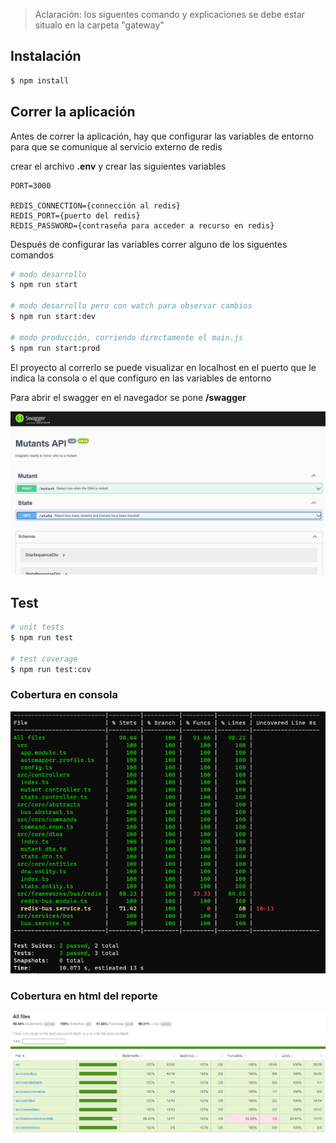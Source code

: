 > Aclaración: los siguentes comando y explicaciones se debe estar situalo en la carpeta "gateway"

## Instalación

```bash
$ npm install
```

## Correr la aplicación

Antes de correr la aplicación, hay que configurar las variables de entorno para que se comunique al servicio externo de redis

crear el archivo **.env** y crear las siguientes variables

```
PORT=3000

REDIS_CONNECTION={connección al redis}
REDIS_PORT={puerto del redis}
REDIS_PASSWORD={contraseña para acceder a recurso en redis}
```

Después de configurar las variables correr alguno de los siguentes comandos

```bash
# modo desarrollo
$ npm run start

# modo desarrollo pero con watch para observar cambios
$ npm run start:dev

# modo producción, corriendo directamente el main.js
$ npm run start:prod
```

El proyecto al correrlo se puede visualizar en localhost en el puerto que le indica la consola o el que configuro en las variables de entorno

Para abrir el swagger en el navegador se pone **/swagger**

![Api swagger](../__sources__/api-swagger.png)

## Test

```bash
# unit tests
$ npm run test

# test coverage
$ npm run test:cov
```

### Cobertura en consola

![Pruebas unitarias del proyecto gateway](../__sources__/gateway-unittest.png)

### Cobertura en html del reporte

![Pruebas unitarias del proyecto gateway](../__sources__/gateway-unittest-html.png)
